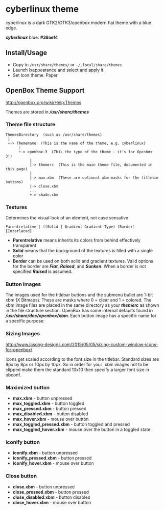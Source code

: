 # cyberlinux theme
cyberlinux is a dark GTK2/GTK3/openbox modern flat theme with a blue edge.  

***cyberlinux*** blue: **#39aef4**

## Install/Usage
-   Copy to `/usr/share/themes/` or `~/.local/share/themes`
-   Launch lxappearance and select and apply it
-   Set Icon theme: Paper

## OpenBox Theme Support
http://openbox.org/wiki/Help:Themes

Themes are stored in ***/usr/share/themes***

### Theme file structure
```
ThemesDirectory  (such as /usr/share/themes)
 |
 +-> ThemeName  (This is the name of the theme, e.g. cyberlinux)
      |
      +-> openbox-3  (This the type of the theme - it's for Openbox 3!)
           |
           |-> themerc  (This is the main theme file, documented in this page)
           |
           |-> max.xbm  (These are optional xbm masks for the titlebar buttons)
           |-> close.xbm
           ...
           +-> shade.xbm
```

### Textures
Determines the visual look of an element, not case sensative

`Parentrelative | ((Solid | Gradient Gradient-Type) [Border] [Interlaced]`

* **Parentrelative** means inherits its colors from behind effectively transparent
* **Solid** means that the background of the textures is filled with a single color
* **Border** can be used on both solid and gradient textures. Valid options for the border are
***Flat***, ***Raised***, and ***Sunken***. When a border is not specified ***Raised*** is assumed.

### Button Images
The images used for the titlebar buttons and the submenu bullet are 1-bit xbm (X Bitmaps). These are
masks where 0 = clear and 1 = colored. The xbm image files are placed in the same directory as your
***themerc*** as shown in the file structure section. OpenBox has some internal defaults found in
***/usr/share/doc/openbox/xbm***. Each button image has a specific name for a specific purpose:

### Sizing Images
http://www.jasong-designs.com/2015/05/05/sizing-custom-window-icons-for-openbox/

Icons get scaled according to the font size in the titlebar. Standard sizes are 8px by 8px or 10px
by 10px. So in order for your .xbm images not to be clipped make them the standard 10x10 then
specify a larger font size in obconf.

### Maximized button
* **max.xbm** - button unpressed
* **max_toggled.xbm** - button toggled
* **max_pressed.xbm** - button pressed
* **max_disabled.xbm** - button disabled
* **max_hover.xbm** - mouse over button
* **max_toggled_pressed.xbm** - button toggled and pressed
* **max_toggled_hover.xbm** - mouse over the button in a toggled state

### Iconify button
* **iconify.xbm** - button unpressed
* **iconify_pressed.xbm** - button pressed
* **iconify_hover.xbm** - mouse over button

### Close button
* **close.xbm** - button unpressed
* **close_pressed.xbm** - button pressed
* **close_disabled.xbm** - button disabled
* **close_hover.xbm** - mouse over button
